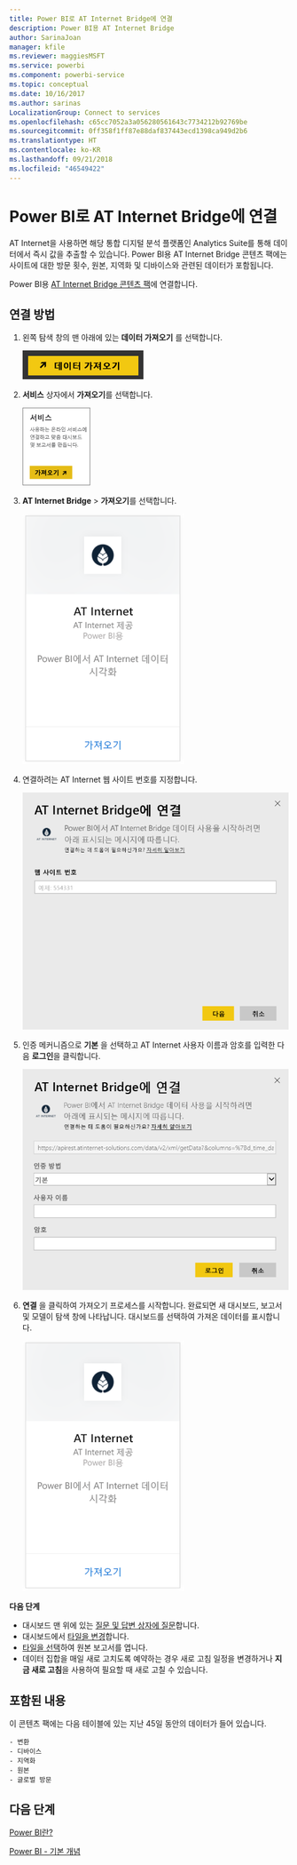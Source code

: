```yaml
---
title: Power BI로 AT Internet Bridge에 연결
description: Power BI용 AT Internet Bridge
author: SarinaJoan
manager: kfile
ms.reviewer: maggiesMSFT
ms.service: powerbi
ms.component: powerbi-service
ms.topic: conceptual
ms.date: 10/16/2017
ms.author: sarinas
LocalizationGroup: Connect to services
ms.openlocfilehash: c65cc7052a3a056280561643c7734212b92769be
ms.sourcegitcommit: 0ff358f1ff87e88daf837443ecd1398ca949d2b6
ms.translationtype: HT
ms.contentlocale: ko-KR
ms.lasthandoff: 09/21/2018
ms.locfileid: "46549422"
---
```

# <a name="connect-to-at-internet-bridge-with-power-bi"></a>Power BI로 AT Internet Bridge에 연결
AT Internet을 사용하면 해당 통합 디지털 분석 플랫폼인 Analytics Suite를 통해 데이터에서 즉시 값을 추출할 수 있습니다. Power BI용 AT Internet Bridge 콘텐츠 팩에는 사이트에 대한 방문 횟수, 원본, 지역화 및 디바이스와 관련된 데이터가 포함됩니다.

Power BI용 [AT Internet Bridge 콘텐츠 팩](https://app.powerbi.com/getdata/services/at-internet-bridge)에 연결합니다.

## <a name="how-to-connect"></a>연결 방법
1. 왼쪽 탐색 창의 맨 아래에 있는 **데이터 가져오기** 를 선택합니다.
   
   ![](media/service-connect-to-at-internet/pbi_getdata.png) 
2. **서비스** 상자에서 **가져오기**를 선택합니다.
   
   ![](media/service-connect-to-at-internet/pbi_getservices.png) 
3. **AT Internet Bridge** \> **가져오기**를 선택합니다.
   
   ![](media/service-connect-to-at-internet/atinternet.png)
4. 연결하려는 AT Internet 웹 사이트 번호를 지정합니다.
   
   ![](media/service-connect-to-at-internet/params.png)
5. 인증 메커니즘으로 **기본** 을 선택하고 AT Internet 사용자 이름과 암호를 입력한 다음 **로그인**을 클릭합니다.
   
   ![](media/service-connect-to-at-internet/creds.png)
6. **연결** 을 클릭하여 가져오기 프로세스를 시작합니다. 완료되면 새 대시보드, 보고서 및 모델이 탐색 창에 나타납니다. 대시보드를 선택하여 가져온 데이터를 표시합니다.
   
    ![](media/service-connect-to-at-internet/atinternet.png)

**다음 단계**

* 대시보드 맨 위에 있는 [질문 및 답변 상자에 질문](consumer/end-user-q-and-a.md)합니다.
* 대시보드에서 [타일을 변경](service-dashboard-edit-tile.md)합니다.
* [타일을 선택](consumer/end-user-tiles.md)하여 원본 보고서를 엽니다.
* 데이터 집합을 매일 새로 고치도록 예약하는 경우 새로 고침 일정을 변경하거나 **지금 새로 고침**을 사용하여 필요할 때 새로 고칠 수 있습니다.

## <a name="whats-included"></a>포함된 내용
이 콘텐츠 팩에는 다음 테이블에 있는 지난 45일 동안의 데이터가 들어 있습니다.  

    - 변환  
    - 디바이스  
    - 지역화  
    - 원본  
    - 글로벌 방문  

## <a name="next-steps"></a>다음 단계
[Power BI란?](power-bi-overview.md)

[Power BI - 기본 개념](consumer/end-user-basic-concepts.md)

